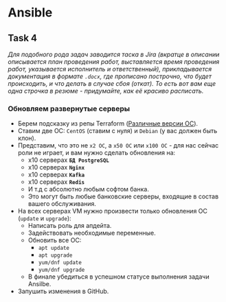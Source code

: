 # Ansible

## Task 4

_Для подобного рода задач заводится таска в Jira (вкратце в описании описывается план проведения работ, выставляется время проведения работ, указывается исполнитель и ответственный), прикладывается документация в формате `.docx`, где прописано построчно, что будет происходить, и что делать в случае сбоя (откат). То есть вот вам еще одна строчка в резюме - придумайте, как её красиво расписать._

### Обновляем развернутые серверы

- Берем подсказку из репы Terraform ([Различные версии ОС](https://github.com/lamjob1993/terraform-monitoring/tree/main/terraform)).
- Ставим две ОС: `CentOS` (ставим с нуля) и `Debian` (у вас должен быть клон).
- Представим, что это не `x2 ОС`, а `x50 ОС` или `x100 ОС` - для нас сейчас роли не играет, и вам нужно сделать обновления на:
  - x10 серверах **`БД PostgreSQL`**
  - x10 серверах **`Nginx`**
  - x10 серверах **`Kafka`**
  - x10 серверах **`Redis`**
  - И т.д с абсолютно любым софтом банка.
  - Это могут быть любые банковские серверы, входящие в состав вашего обслуживания.
- На всех серверах VM нужно произвести только обновления ОС (`update` и `upgrade`):
  - Написать роль для апдейта.
  - Задействовать необходимые переменные.
  - Обновить все ОС:
    - `apt update`
    - `apt upgrade`
    - `yum/dnf update`
    - `yum/dnf upgrade`
  - В финале убедиться в успешном статусе выполнения задачи Ansilbe.
- Запушить изменения в GitHub.
